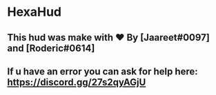 # HexaHud
 
## This hud was make with ❤️ By [Jaareet#0097] and [Roderic#0614]
## If u have an error you can ask for help here: https://discord.gg/27s2qyAGjU